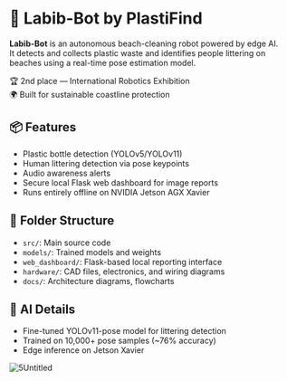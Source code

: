 # 🤖 Labib-Bot by PlastiFind

**Labib-Bot** is an autonomous beach-cleaning robot powered by edge AI.  
It detects and collects plastic waste and identifies people littering on beaches using a real-time pose estimation model.

🏆 2nd place — International Robotics Exhibition  
🌍 Built for sustainable coastline protection

## 📦 Features

- Plastic bottle detection (YOLOv5/YOLOv11)
- Human littering detection via pose keypoints
- Audio awareness alerts
- Secure local Flask web dashboard for image reports
- Runs entirely offline on NVIDIA Jetson AGX Xavier

## 📁 Folder Structure
- `src/`: Main source code
- `models/`: Trained models and weights
- `web_dashboard/`: Flask-based local reporting interface
- `hardware/`: CAD files, electronics, and wiring diagrams
- `docs/`: Architecture diagrams, flowcharts

## 🧠 AI Details
- Fine-tuned YOLOv11-pose model for littering detection
- Trained on 10,000+ pose samples (~76% accuracy)
- Edge inference on Jetson Xavier


![5Untitled](https://github.com/user-attachments/assets/4ade1eee-f89a-4a6b-b3f4-a0b67f62c5f5)



